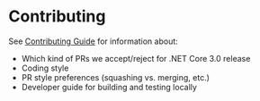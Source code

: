 # Contributing

See [Contributing Guide][contributing] for information about:

* Which kind of PRs we accept/reject for .NET Core 3.0 release
* Coding style
* PR style preferences (squashing vs. merging, etc.)
* Developer guide for building and testing locally

[comment]: <> (Links)

[contributing]: ../docs/contributing.md